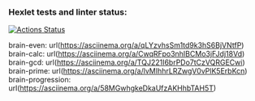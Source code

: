 ### Hexlet tests and linter status:
[![Actions Status](https://github.com/metrofog/frontend-project-44/workflows/hexlet-check/badge.svg)](https://github.com/metrofog/frontend-project-44/actions)

brain-even: url(https://asciinema.org/a/qLYzvhsSm1td9k3hS6BjVNtfP)
brain-calc: url(https://asciinema.org/a/CwqRFpo3nhIBCMo3jFJdj18Vd)
brain-gcd: url(https://asciinema.org/a/TQJ221I6brPDo7tCzVQRGECwi)
brain-prime: url(https://asciinema.org/a/lvMIhhrLRZwgV0vPlK5ErbKcn)
brain-progression: url(https://asciinema.org/a/58MGwhgkeDkaUfzAKHhbTAH5T)
